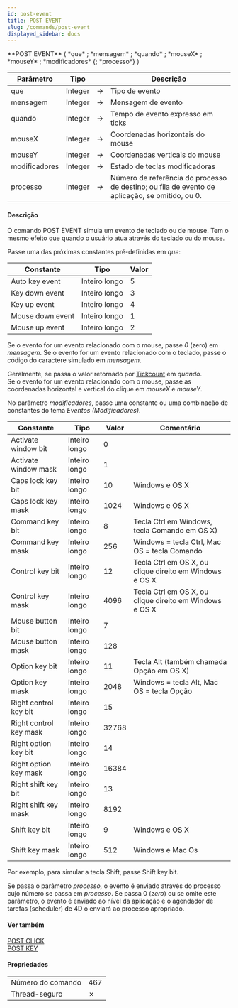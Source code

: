 ```yaml
---
id: post-event
title: POST EVENT
slug: /commands/post-event
displayed_sidebar: docs
---
```


<!--REF #_command_.POST EVENT.Syntax-->**POST EVENT** ( *que* ; *mensagem* ; *quando* ; *mouseX* ; *mouseY* ; *modificadores* {; *processo*} )<!-- END REF-->
<!--REF #_command_.POST EVENT.Params-->
| Parâmetro | Tipo |  | Descrição |
| --- | --- | --- | --- |
| que | Integer | &#8594;  | Tipo de evento |
| mensagem | Integer | &#8594;  | Mensagem de evento |
| quando | Integer | &#8594;  | Tempo de evento expresso em ticks |
| mouseX | Integer | &#8594;  | Coordenadas horizontais do mouse |
| mouseY | Integer | &#8594;  | Coordenadas verticais do mouse |
| modificadores | Integer | &#8594;  | Estado de teclas modificadoras |
| processo | Integer | &#8594;  | Número de referência do processo de destino; ou fila de evento de aplicação, se omitido, ou 0. |

<!-- END REF-->

#### Descrição 

<!--REF #_command_.POST EVENT.Summary-->O comando POST EVENT simula um evento de teclado ou de mouse.<!-- END REF--> Tem o mesmo efeito que quando o usuário atua através do teclado ou do mouse.  
  
Passe uma das próximas constantes pré-definidas em *que*:  
  
| Constante        | Tipo          | Valor |
| ---------------- | ------------- | ----- |
| Auto key event   | Inteiro longo | 5     |
| Key down event   | Inteiro longo | 3     |
| Key up event     | Inteiro longo | 4     |
| Mouse down event | Inteiro longo | 1     |
| Mouse up event   | Inteiro longo | 2     |

Se o evento for um evento relacionado com o mouse, passe *0* (zero) em *mensagem*. Se o evento for um evento relacionado com o teclado, passe o código do caractere simulado em *mensagem*.  
  
Geralmente, se passa o valor retornado por [Tickcount](tickcount.md) em *quando*.  
Se o evento for um evento relacionado com o mouse, passe as coordenadas horizontal e vertical do clique em *mouseX* e *mouseY*.  
  
No parâmetro *modificadores*, passe uma constante ou uma combinação de constantes do tema *Eventos (Modificadores)*.   

| Constante              | Tipo          | Valor | Comentário                                                           |
| ---------------------- | ------------- | ----- | -------------------------------------------------------------------- |
| Activate window bit    | Inteiro longo | 0     |                                                                      |
| Activate window mask   | Inteiro longo | 1     |                                                                      |
| Caps lock key bit      | Inteiro longo | 10    | Windows e OS X                                                       |
| Caps lock key mask     | Inteiro longo | 1024  | Windows e OS X                                                       |
| Command key bit        | Inteiro longo | 8     | Tecla Ctrl em Windows, tecla Comando em OS X)                        |
| Command key mask       | Inteiro longo | 256   | Windows = tecla Ctrl, Mac OS = tecla Comando                         |
| Control key bit        | Inteiro longo | 12    | Tecla Ctrl em OS X, ou clique direito em Windows e OS X<br/> |
| Control key mask       | Inteiro longo | 4096  | Tecla Ctrl em OS X, ou clique direito em Windows e OS X              |
| Mouse button bit       | Inteiro longo | 7     |                                                                      |
| Mouse button mask      | Inteiro longo | 128   |                                                                      |
| Option key bit         | Inteiro longo | 11    | Tecla Alt (também chamada Opção em OS X)                             |
| Option key mask        | Inteiro longo | 2048  | Windows = tecla Alt, Mac OS = tecla Opção                            |
| Right control key bit  | Inteiro longo | 15    |                                                                      |
| Right control key mask | Inteiro longo | 32768 |                                                                      |
| Right option key bit   | Inteiro longo | 14    |                                                                      |
| Right option key mask  | Inteiro longo | 16384 |                                                                      |
| Right shift key bit    | Inteiro longo | 13    |                                                                      |
| Right shift key mask   | Inteiro longo | 8192  |                                                                      |
| Shift key bit          | Inteiro longo | 9     | Windows e OS X                                                       |
| Shift key mask         | Inteiro longo | 512   | Windows e Mac Os                                                     |

Por exemplo, para simular a tecla Shift, passe Shift key bit.  
  
Se passa o parâmetro *processo,* o evento é enviado através do processo cujo número se passa em *processo*. Se passa 0 (*zero*) ou se omite este parâmetro, o evento é enviado ao nível da aplicação e o agendador de tarefas (scheduler) de 4D o enviará ao processo apropriado.  

#### Ver também 

[POST CLICK](post-click.md)  
[POST KEY](post-key.md)  

#### Propriedades

|  |  |
| --- | --- |
| Número do comando | 467 |
| Thread-seguro | &cross; |


